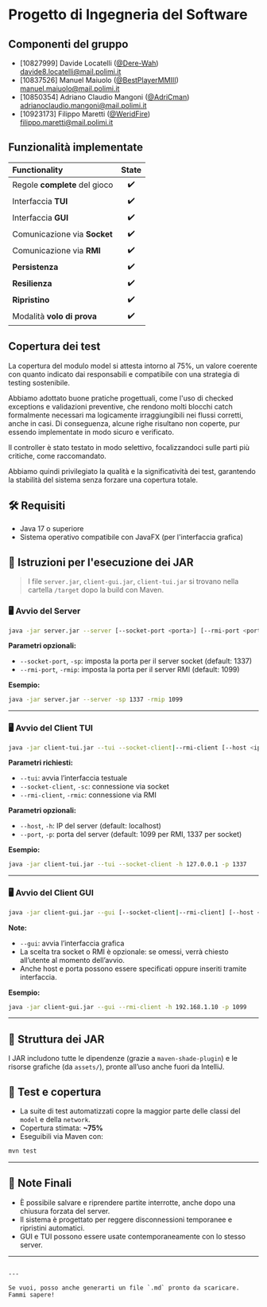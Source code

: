 # Progetto di Ingegneria del Software

## Componenti del gruppo
- [10827999] Davide Locatelli ([@Dere-Wah](https://github.com/Dere-Wah)) <br> davide8.locatelli@mail.polimi.it
- [10837526] Manuel Maiuolo ([@BestPlayerMMIII](https://github.com/BestPlayerMMIII)) <br> manuel.maiuolo@mail.polimi.it
- [10850354] Adriano Claudio Mangoni ([@AdriCman](https://github.com/AdriCman)) <br> adrianoclaudio.mangoni@mail.polimi.it
- [10923173] Filippo Maretti ([@WeridFire](https://github.com/WeridFire)) <br> filippo.maretti@mail.polimi.it

## Funzionalità implementate

| Functionality                 | State |
|:------------------------------|:-----:|
| Regole **complete** del gioco | ✔️ |
| Interfaccia **TUI**           | ✔️ |
| Interfaccia **GUI**           | ✔️ |
| Comunicazione via **Socket**  | ✔️ |
| Comunicazione via **RMI**     | ✔️ |
| **Persistenza**               | ✔️ |
| **Resilienza**                | ✔️ |
| **Ripristino**                | ✔️ |
| Modalità **volo di prova**    | ✔️ |

## Copertura dei test
La copertura del modulo model si attesta intorno al 75%,
un valore coerente con quanto indicato dai responsabili e compatibile con una strategia
di testing sostenibile.

Abbiamo adottato buone pratiche progettuali, come l'uso di checked exceptions
e validazioni preventive, che rendono molti blocchi catch formalmente necessari
ma logicamente irraggiungibili nei flussi corretti, anche in casi.
Di conseguenza, alcune righe risultano non coperte, pur essendo implementate
in modo sicuro e verificato.

Il controller è stato testato in modo selettivo, focalizzandoci sulle parti più critiche,
come raccomandato.

Abbiamo quindi privilegiato la qualità e la significatività dei test,
garantendo la stabilità del sistema senza forzare una copertura totale.

## 🛠️ Requisiti
- Java 17 o superiore
- Sistema operativo compatibile con JavaFX (per l'interfaccia grafica)

## 🚀 Istruzioni per l'esecuzione dei JAR

> I file `server.jar`, `client-gui.jar`, `client-tui.jar` si trovano nella cartella `/target` dopo la build con Maven.

### 🖥️ Avvio del Server
```bash
java -jar server.jar --server [--socket-port <porta>] [--rmi-port <porta>]
````

**Parametri opzionali:**

* `--socket-port`, `-sp`: imposta la porta per il server socket (default: 1337)
* `--rmi-port`, `-rmip`: imposta la porta per il server RMI (default: 1099)

**Esempio:**

```bash
java -jar server.jar --server -sp 1337 -rmip 1099
```

---

### 🖥️ Avvio del Client TUI

```bash
java -jar client-tui.jar --tui --socket-client|--rmi-client [--host <ip>] [--port <porta>]
```

**Parametri richiesti:**

* `--tui`: avvia l’interfaccia testuale
* `--socket-client`, `-sc`: connessione via socket
* `--rmi-client`, `-rmic`: connessione via RMI

**Parametri opzionali:**

* `--host`, `-h`: IP del server (default: localhost)
* `--port`, `-p`: porta del server (default: 1099 per RMI, 1337 per socket)

**Esempio:**

```bash
java -jar client-tui.jar --tui --socket-client -h 127.0.0.1 -p 1337
```

---

### 🖥️ Avvio del Client GUI

```bash
java -jar client-gui.jar --gui [--socket-client|--rmi-client] [--host <ip>] [--port <porta>]
```

**Note:**

* `--gui`: avvia l’interfaccia grafica
* La scelta tra socket o RMI è opzionale: se omessi, verrà chiesto all’utente al momento dell’avvio.
* Anche host e porta possono essere specificati oppure inseriti tramite interfaccia.

**Esempio:**

```bash
java -jar client-gui.jar --gui --rmi-client -h 192.168.1.10 -p 1099
```

---

## 📁 Struttura dei JAR

I JAR includono tutte le dipendenze (grazie a `maven-shade-plugin`) e le risorse grafiche (da `assets/`), pronte all’uso anche fuori da IntelliJ.

## 🧪 Test e copertura

* La suite di test automatizzati copre la maggior parte delle classi del `model` e della `network`.
* Copertura stimata: **\~75%**
* Eseguibili via Maven con:

```bash
mvn test
```

---

## 📌 Note Finali

* È possibile salvare e riprendere partite interrotte, anche dopo una chiusura forzata del server.
* Il sistema è progettato per reggere disconnessioni temporanee e ripristini automatici.
* GUI e TUI possono essere usate contemporaneamente con lo stesso server.

---

```

---

Se vuoi, posso anche generarti un file `.md` pronto da scaricare. Fammi sapere!
```
